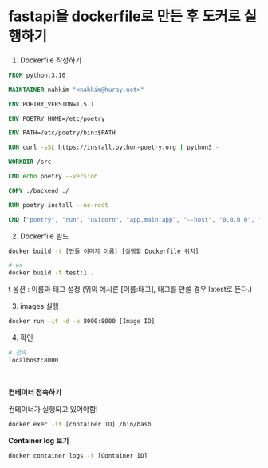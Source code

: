 # fastapi을 dockerfile로 만든 후 도커로 실행하기


1. Dockerfile 작성하기

```Dockerfile
FROM python:3.10

MAINTAINER nahkim "<nahkim@huray.net>"

ENV POETRY_VERSION=1.5.1

ENV POETRY_HOME=/etc/poetry

ENV PATH=/etc/poetry/bin:$PATH

RUN curl -sSL https://install.python-poetry.org | python3 -

WORKDIR /src

CMD echo poetry --version

COPY ./backend ./

RUN poetry install --no-root

CMD ["poetry", "run", "uvicorn", "app.main:app", "--host", "0.0.0.0", "--port", "8000", "--reload"]
```

2. Dockerfile 빌드

```bash
docker build -t [만들 이미지 이름] [실행할 Dockerfile 위치]

# ex
docker build -t test:1 .
```
t 옵션 : 이름과 태그 설정 (위의 예시론 [이름:태그], 태그를 안쓸 경우 latest로 뜬다.)


3. images 실행

```bash
docker run -it -d -p 8000:8000 [Image ID]
```

4. 확인

```bash
# 접속
localhost:8000
```

<br>

**컨테이너 접속하기**

컨테이너가 실행되고 있어야함!
```bash
docker exec -it [container ID] /bin/bash
```


**Container log 보기**

```bash
docker container logs -t [Container ID]
```